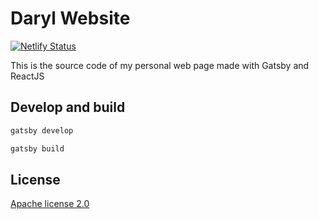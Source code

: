 # Daryl Website
[![Netlify Status](https://api.netlify.com/api/v1/badges/ec644196-c768-48bb-9b67-4e59e374ef90/deploy-status)](https://app.netlify.com/sites/zen-villani-da554b/deploys)


This is the source code of my personal web page made with Gatsby and ReactJS

## Develop and build
```bash
gatsby develop

gatsby build
```

## License
[Apache license 2.0](./LICENSE)